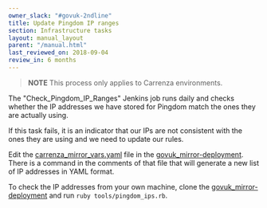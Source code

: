 ```yaml
---
owner_slack: "#govuk-2ndline"
title: Update Pingdom IP ranges
section: Infrastructure tasks
layout: manual_layout
parent: "/manual.html"
last_reviewed_on: 2018-09-04
review_in: 6 months
---
```


> **NOTE**
> This process only applies to Carrenza environments.

The "Check_Pingdom_IP_Ranges" Jenkins job runs daily and checks
whether the IP addresses we have stored for Pingdom match the ones they
are actually using.

If this task fails, it is an indicator that our IPs are not consistent with
the ones they are using and we need to update our rules.

Edit the [carrenza_mirror_vars.yaml][carrenza] file in the
[govuk_mirror-deployment][mirror-repo]. There is a command in the comments of
that file that will generate a new list of IP addresses in YAML format.

To check the IP addresses from your own machine, clone the
[govuk_mirror-deployment][mirror-repo] and run `ruby tools/pingdom_ips.rb`.

[mirror-repo]: https://github.com/alphagov/govuk_mirror-deployment
[carrenza]: https://github.com/alphagov/govuk_mirror-deployment/blob/master/vcloud-edge_gateway/vars/carrenza_mirror_vars.yaml

